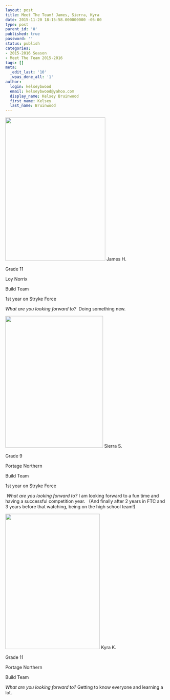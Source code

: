 ```yaml
---
layout: post
title: Meet The Team! James, Sierra, Kyra
date: 2015-11-20 18:15:58.000000000 -05:00
type: post
parent_id: '0'
published: true
password: ''
status: publish
categories:
- 2015-2016 Season
- Meet The Team 2015-2016
tags: []
meta:
  _edit_last: '10'
  _wpas_done_all: '1'
author:
  login: kelseybwood
  email: kelseybwood@yahoo.com
  display_name: Kelsey Bruinwood
  first_name: Kelsey
  last_name: Bruinwood
---
```

<p><a href="http://strykeforce.org/wp-content/uploads/2015/11/James-Hershled2.jpg"><img class="wp-image-3100  aligncenter" src="{{ site.baseurl }}/assets/images/James-Hershled2-210x300.jpg" alt="" width="312" height="446" /></a> James H.</p>
<p style="text-align: left;">Grade 11</p>
<p style="text-align: left;">Loy Norrix</p>
<p style="text-align: left;">Build Team</p>
<p style="text-align: left;">1st year on Stryke Force</p>
<p style="text-align: left;"><em>What are you looking forward to?</em>  Doing something new.</p>
<p style="text-align: left;">
<p style="text-align: left;">
<p style="text-align: left;">
<p style="text-align: left;">
<p style="text-align: left;">
<p style="text-align: left;"><a href="http://strykeforce.org/wp-content/uploads/2015/11/Siera-Stowton1.jpg"><img class="wp-image-3101  aligncenter" src="{{ site.baseurl }}/assets/images/Siera-Stowton1-223x300.jpg" alt="" width="305" height="410" /></a> Sierra S.</p>
<p style="text-align: left;">Grade 9</p>
<p style="text-align: left;">Portage Northern</p>
<p style="text-align: left;">Build Team</p>
<p style="text-align: left;">1st year on Stryke Force</p>
<p style="text-align: left;"><em> </em><em>What are you looking forward to? </em>I am looking forward to a fun time and having a successful competition year.   (And finally after 2 years in FTC and 3 years before that watching, being on the high school team!)</p>
<p style="text-align: left;">
<p style="text-align: left;">
<p style="text-align: left;">
<p style="text-align: left;">
<p style="text-align: left;"><a href="http://strykeforce.org/wp-content/uploads/2015/11/Kyra-Kothawala1.jpg"><img class="wp-image-3102  aligncenter" src="{{ site.baseurl }}/assets/images/Kyra-Kothawala1-210x300.jpg" alt="" width="295" height="421" /></a> Kyra K.</p>
<p style="text-align: left;">Grade 11</p>
<p style="text-align: left;">Portage Northern</p>
<p style="text-align: left;">Build Team</p>
<p style="text-align: left;"><em>What are you looking forward to?</em> Getting to know everyone and learning a lot.</p>
